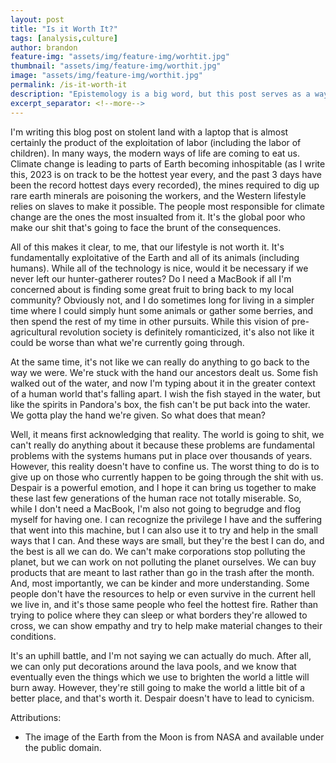 ```yaml
---
layout: post
title: "Is it Worth It?"
tags: [analysis,culture]
author: brandon
feature-img: "assets/img/feature-img/worhtit.jpg"
thumbnail: "assets/img/feature-img/worthit.jpg"
image: "assets/img/feature-img/worthit.jpg"
permalink: /is-it-worth-it
description: "Epistemology is a big word, but this post serves as a way for me to dissect and check my own. Is the world I live in worth all of the sacrifice that necessitated its creation?"
excerpt_separator: <!--more-->
---
```


I'm writing this blog post on stolent land with a laptop that is almost certainly the product of the exploitation of labor (including the labor of children). In many ways, the modern ways of life are coming to eat us. Climate change is leading to parts of Earth becoming inhospitable (as I write this, 2023 is on track to be the hottest year every, and the past 3 days have been the record hottest days every recorded), the mines required to dig up rare earth minerals are poisoning the workers, and the Western lifestyle relies on slaves to make it possible. The people most responsible for climate change are the ones the most insualted from it. It's the global poor who make our shit that's going to face the brunt of the consequences.

All of this makes it clear, to me, that our lifestyle is not worth it. It's fundamentally exploitative of the Earth and all of its animals (including humans). While all of the technology is nice, would it be necessary if we never left our hunter-gatherer routes? Do I need a MacBook if all I'm concerned about is finding some great fruit to bring back to my local community? Obviously not, and I do sometimes long for living in a simpler time where I could simply hunt some animals or gather some berries, and then spend the rest of my time in other pursuits. While this vision of pre-agricultural revolution society is definitely romanticized, it's also not like it could be worse than what we're currently going through.

At the same time, it's not like we can really do anything to go back to the way we were. We're stuck with the hand our ancestors dealt us. Some fish walked out of the water, and now I'm typing about it in the greater context of a human world that's falling apart. I wish the fish stayed in the water, but like the spirits in Pandora's box, the fish can't be put back into the water. We gotta play the hand we're given. So what does that mean?

Well, it means first acknowledging that reality. The world is going to shit, we can't really do anything about it because these problems are fundamental problems with the systems humans put in place over thousands of years. However, this reality doesn't have to confine us. The worst thing to do is to give up on those who currently happen to be going through the shit with us. Despair is a powerful emotion, and I hope it can bring us together to make these last few generations of the human race not totally miserable. So, while I don't need a MacBook, I'm also not going to begrudge and flog myself for having one. I can recognize the privilege I have and the suffering that went into this machine, but I can also use it to try and help in the small ways that I can.
And these ways are small, but they're the best I can do, and the best is all we can do. We can't make corporations stop polluting the planet, but we can work on not polluting the planet ourselves. We can buy products that are meant to last rather than go in the trash after the month. And, most importantly, we can be kinder and more understanding. Some people don't have the resources to help or even survive in the current hell we live in, and it's those same people who feel the hottest fire. Rather than trying to police where they can sleep or what borders they're allowed to cross, we can show empathy and try to help make material changes to their conditions.

It's an uphill battle, and I'm not saying we can actually do much. After all, we can only put decorations around the lava pools, and we know that eventually even the things which we use to brighten the world a little will burn away. However, they're still going to make the world a little bit of a better place, and that's worth it. Despair doesn't have to lead to cynicism.

Attributions:

* The image of the Earth from the Moon is from NASA and available under the public domain.